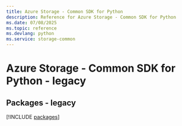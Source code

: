 ```yaml
---
title: Azure Storage - Common SDK for Python
description: Reference for Azure Storage - Common SDK for Python
ms.date: 07/08/2025
ms.topic: reference
ms.devlang: python
ms.service: storage-common
---
```

# Azure Storage - Common SDK for Python - legacy
## Packages - legacy
[!INCLUDE [packages](storage---common-index.md)]